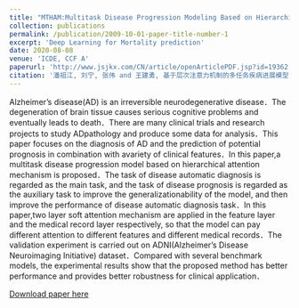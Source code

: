 ```yaml
---
title: "MTHAM:Multitask Disease Progression Modeling Based on Hierarchical Attention Mechanism"
collection: publications
permalink: /publication/2009-10-01-paper-title-number-1
excerpt: 'Deep Learning for Mortality prediction'
date: 2020-08-08
venue: 'ICDE, CCF A'
paperurl: 'http://www.jsjkx.com/CN/article/openArticlePDF.jsp?id=19362'
citation: '潘祖江, 刘宁, 张伟 and 王建勇, 基于层次注意力机制的多任务疾病进展模型. 计算机科学, 47(9), pp.185-189.'
---
```



Alzheimer’s disease(AD) is an irreversible neurodegenerative disease．The degeneration of brain tissue causes serious
 cognitive problems and eventually leads to death．There are many clinical trials and research projects to study ADpathology and
 produce some data for analysis．This paper focuses on the diagnosis of AD and the prediction of potential prognosis in combination with avariety of clinical features．In this paper,a multitask disease progression model based on hierarchical attention mechanism is proposed．The task of disease automatic diagnosis is regarded as the main task, and the task of disease prognosis is regarded as the auxiliary task to improve the generalizationability of the model, and then improve the performance of disease automatic
 diagnosis task．In this paper,two layer soft attention mechanism are applied in the feature layer and the medical record layer respectively, so that the model can pay different attention to different features and different medical records．The validation experiment is carried out on ADNI(Alzheimer’s Disease Neuroimaging Initiative) dataset．Compared with several benchmark models,
the experimental results show that the proposed method has better performance and provides better robustness for clinical application．


[Download paper here](http://www.jsjkx.com/CN/article/openArticlePDF.jsp?id=19362)

